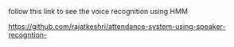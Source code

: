 follow this link to see the voice recognition using HMM

https://github.com/rajatkeshri/attendance-system-using-speaker-recogntion-

